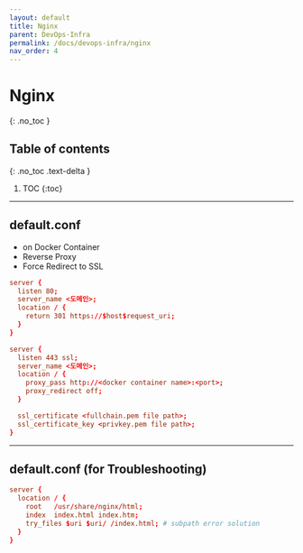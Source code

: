 ```yaml
---
layout: default
title: Nginx
parent: DevOps·Infra
permalink: /docs/devops-infra/nginx
nav_order: 4
---
```


# Nginx
{: .no_toc }

## Table of contents
{: .no_toc .text-delta }

1. TOC
{:toc}

---

## default.conf
- on Docker Container
- Reverse Proxy
- Force Redirect to SSL

```conf
server {
  listen 80;
  server_name <도메인>;
  location / {
    return 301 https://$host$request_uri;
  }
}

server {
  listen 443 ssl;
  server_name <도메인>;
  location / {
    proxy_pass http://<docker container name>:<port>; 
    proxy_redirect off;
  }

  ssl_certificate <fullchain.pem file path>;
  ssl_certificate_key <privkey.pem file path>;
}
```

---

## default.conf (for Troubleshooting)

```conf
server {
  location / {
    root   /usr/share/nginx/html;
    index  index.html index.htm;
    try_files $uri $uri/ /index.html; # subpath error solution
  }
}
```